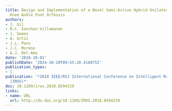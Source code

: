 ```yaml
---
title: Design and Implementation of a Novel Semi-Active Hybrid Unilateral Stance Control
  Knee Ankle Foot Orthosis
authors:
- J. Gil
- M.C. Sanchez-Villamanan
- J. Gomez
- A. Ortiz
- J.L. Pons
- J.C. Moreno
- A.J. Del-Ama
date: '2018-10-01'
publishDate: '2024-10-20T09:55:20.418875Z'
publication_types:
- 1
publication: '*2018 IEEE/RSJ International Conference on Intelligent Robots and Systems
  (IROS)*'
doi: 10.1109/iros.2018.8594219
links:
- name: URL
  url: http://dx.doi.org/10.1109/IROS.2018.8594219
---
```

